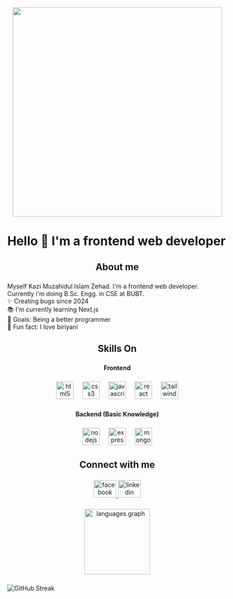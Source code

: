 <div align="center">
  <img height="480" src="https://i.imgur.com/Cybp34p.png"  />
</div>

###

<h1 align="left">Hello 👋 I'm a frontend web developer</h1>

###

<h2 align="center">About me</h2>

###

<p align="left">Myself Kazi Muzahidul Islam Zehad. I'm a frontend web developer.  Currently i'm doing B.Sc. Engg. in CSE  at BUBT.<br>✨ Creating bugs since 2024<br>📚 I'm currently learning Next.js<br>🎯 Goals: Being a better programmer<br>🎲 Fun fact: I love biriyani</p>

###

<h2 align="center">Skills On</h2>

###

<h4 align="center">Frontend</h4>

###

<div align="center">
  <img src="https://cdn.jsdelivr.net/gh/devicons/devicon/icons/html5/html5-original.svg" height="40" alt="html5 logo"  />
  <img width="12" />
  <img src="https://cdn.jsdelivr.net/gh/devicons/devicon/icons/css3/css3-original.svg" height="40" alt="css3 logo"  />
  <img width="12" />
  <img src="https://cdn.jsdelivr.net/gh/devicons/devicon/icons/javascript/javascript-original.svg" height="40" alt="javascript logo"  />
  <img width="12" />
  <img src="https://cdn.jsdelivr.net/gh/devicons/devicon/icons/react/react-original.svg" height="40" alt="react logo"  />
  <img width="12" />
  <img src="https://cdn.simpleicons.org/tailwindcss/06B6D4" height="40" alt="tailwindcss logo"  />
</div>

###

<h4 align="center">Backend (Basic Knowledge)</h4>

###

<div align="center">
  <img src="https://cdn.simpleicons.org/nodedotjs/339933" height="40" alt="nodejs logo"  />
  <img width="12" />
  <img src="https://skillicons.dev/icons?i=express" height="40" alt="express logo"  />
  <img width="12" />
  <img src="https://skillicons.dev/icons?i=mongodb" height="40" alt="mongodb logo"  />
</div>

###

<h2 align="center">Connect with me</h2>

###

<div align="center">
  <a href="https://www.facebook.com/kaziZehad.HALU" target="_blank">
    <img src="https://raw.githubusercontent.com/maurodesouza/profile-readme-generator/master/src/assets/icons/social/facebook/default.svg" width="52" height="40" alt="facebook logo"  />
  </a>
  <img src="https://raw.githubusercontent.com/maurodesouza/profile-readme-generator/master/src/assets/icons/social/linkedin/default.svg" width="52" height="40" alt="linkedin logo"  />
</div>

###

<div align="center">
  <img src="https://github-readme-stats.vercel.app/api/top-langs?username=Muzahidul-Islam-Zehad&locale=en&hide_title=false&layout=compact&card_width=320&langs_count=5&theme=dracula&hide_border=false&order=2" height="150" alt="languages graph"  />
</div>


###

![GitHub Streak](https://github-readme-streak-stats.herokuapp.com/?user=Muzahidul-Islam-Zehad&theme=dark&hide_border=false)


###
